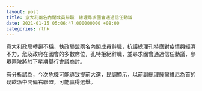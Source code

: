 ```yaml
---
layout: post
title: 意大利兩名內閣成員辭職　總理尋求國會通過信任動議
date: 2021-01-15 05:06:47.000000000 +08:00
categories: rthk
---
```


意大利政局轉趨不穩，執政聯盟兩名內閣成員辭職，抗議總理孔特應對疫情與經濟不力，危及政府在國會的多數席位，孔特拒絕辭職，並尋求國會通過信任動議，參眾兩院將於下星期舉行會議商討。

有分析認為，今次危機可能導致提前大選，民調顯示，以前副總理薩爾維尼為首的疑歐派中間偏右聯盟，可能贏得選舉。
